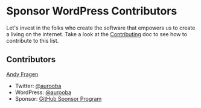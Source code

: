 # Sponsor WordPress Contributors

Let's invest in the folks who create the software that empowers us to create a living on the internet. Take a look at the [Contributing](https://github.com/aurooba/sponsor-wp-contributors/blob/main/CONTRIBUTING.md) doc to see how to contribute to this list.

## Contributors

[Andy Fragen](https://thefragens.com/)
  - Twitter: [@aurooba](https://twitter.com/andyfragen)
  - WordPress: [@aurooba](https://profiles.wordpress.org/afragen/)
  - Sponsor: [GitHub Sponsor Program](https://github.com/sponsors/afragen)
